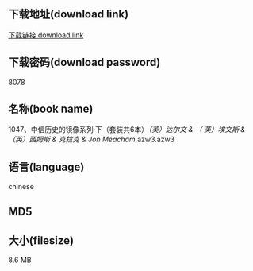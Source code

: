 ## 下载地址(download link)
[下载链接 download link](https://voluble-croquembouche-d321dc.netlify.app/?s=1047%E3%80%81%E4%B8%AD%E4%BF%A1%E5%8E%86%E5%8F%B2%E7%9A%84%E9%95%9C%E5%83%8F%E7%B3%BB%E5%88%97%C2%B7%E4%B8%8B%EF%BC%88%E5%A5%97%E8%A3%85%E5%85%B16%E6%9C%AC%EF%BC%89_%EF%BC%88%E8%8B%B1%EF%BC%89%E8%BE%BE%E5%B0%94%E6%96%87+%26+%EF%BC%88+%E8%8B%B1%EF%BC%89%E5%9F%83%E6%96%87%E6%96%AF+%26+%EF%BC%88%E8%8B%B1%EF%BC%89%E8%A5%BF%E5%A7%86%E6%96%AF+%26+%E5%85%8B%E6%8B%89%E5%85%8B+%26+Jon+Meacham_.azw3)

## 下载密码(download password)
8078

## 名称(book name)
1047、中信历史的镜像系列·下（套装共6本）_（英）达尔文 & （ 英）埃文斯 & （英）西姆斯 & 克拉克 & Jon Meacham_.azw3.azw3

## 语言(language)
chinese

## MD5


## 大小(filesize)
8.6 MB
